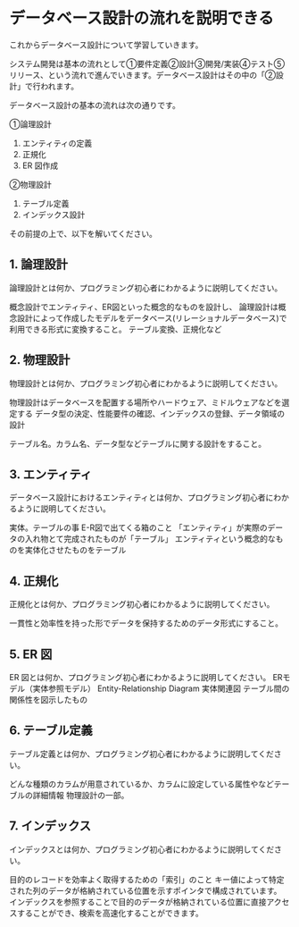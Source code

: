 # データベース設計の流れを説明できる

これからデータベース設計について学習していきます。

システム開発は基本の流れとして①要件定義②設計③開発/実装④テスト⑤リリース、という流れで進んでいきます。データベース設計はその中の「②設計」で行われます。

データベース設計の基本の流れは次の通りです。

①論理設計

1. エンティティの定義
2. 正規化
3. ER 図作成

②物理設計

1. テーブル定義
2. インデックス設計

その前提の上で、以下を解いてください。

## 1. 論理設計

論理設計とは何か、プログラミング初心者にわかるように説明してください。

概念設計でエンティティ、ER図といった概念的なものを設計し、
論理設計は概念設計によって作成したモデルをデータベース(リレーショナルデータベース)で利用できる形式に変換すること。
テーブル変換、正規化など

## 2. 物理設計

物理設計とは何か、プログラミング初心者にわかるように説明してください。

物理設計はデータベースを配置する場所やハードウェア、ミドルウェアなどを選定する
データ型の決定、性能要件の確認、インデックスの登録、データ領域の設計

テーブル名。カラム名、データ型などテーブルに関する設計をすること。

## 3. エンティティ

データベース設計におけるエンティティとは何か、プログラミング初心者にわかるように説明してください。

実体。テーブルの事
E-R図で出てくる箱のこと
「エンティティ」が実際のデータの入れ物とて完成されたものが「テーブル」
エンティティという概念的なものを実体化させたものをテーブル
## 4. 正規化

正規化とは何か、プログラミング初心者にわかるように説明してください。

一貫性と効率性を持った形でデータを保持するためのデータ形式にすること。

## 5. ER 図

ER 図とは何か、プログラミング初心者にわかるように説明してください。
ERモデル（実体参照モデル）
Entity-Relationship Diagram 実体関連図
テーブル間の関係性を図示したもの

## 6. テーブル定義

テーブル定義とは何か、プログラミング初心者にわかるように説明してください。

どんな種類のカラムが用意されているか、カラムに設定している属性やなどテーブルの詳細情報
物理設計の一部。
## 7. インデックス

インデックスとは何か、プログラミング初心者にわかるように説明してください。

目的のレコードを効率よく取得するための「索引」のこと
キー値によって特定された列のデータが格納されている位置を示すポインタで構成されています。
インデックスを参照することで目的のデータが格納されている位置に直接アクセスすることができ、検索を高速化することができます。